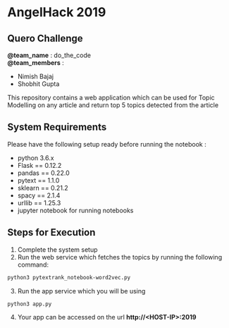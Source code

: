 # AngelHack 2019
## Quero Challenge
__@team_name__    : do_the_code <br>
__@team_members__ : 
* Nimish Bajaj
* Shobhit Gupta

This repository contains a web application which can be used for Topic Modelling on any article and return top 5 topics detected from the article

## System Requirements
Please have the following setup ready before running the notebook :
* python 3.6.x
* Flask   ==  0.12.2
* pandas  ==  0.22.0
* pytext  ==  1.1.0
* sklearn ==  0.21.2
* spacy   ==  2.1.4
* urllib  ==  1.25.3
* jupyter notebook for running notebooks

## Steps for Execution
1. Complete the system setup
2. Run the web service which fetches the topics by running the following command:
```bash
python3 pytextrank_notebook-word2vec.py
```
3. Run the app service which you will be using
```bash
python3 app.py
```
4. Your app can be accessed on the url __http://\<HOST-IP>\:2019__
